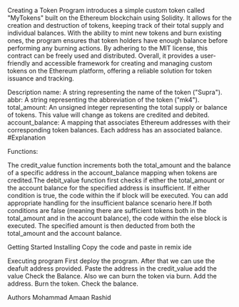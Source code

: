 Creating a Token
Program introduces a simple custom token called "MyTokens" built on the Ethereum blockchain using Solidity. It allows for the creation and destruction of tokens, keeping track of their total supply and individual balances. With the ability to mint new tokens and burn existing ones, the program ensures that token holders have enough balance before performing any burning actions. By adhering to the MIT license, this contract can be freely used and distributed. Overall, it provides a user-friendly and accessible framework for creating and managing custom tokens on the Ethereum platform, offering a reliable solution for token issuance and tracking.

Description
name: A string representing the name of the token ("Supra"). abbr: A string representing the abbreviation of the token ("mk4"). total_amount: An unsigned integer representing the total supply or balance of tokens. This value will change as tokens are credited and debited. account_balance: A mapping that associates Ethereum addresses with their corresponding token balances. Each address has an associated balance. #Explanation

Functions:

The credit_value function increments both the total_amount and the balance of a specific address in the account_balance mapping when tokens are credited.The debit_value function first checks if either the total_amount or the account balance for the specified address is insufficient. If either condition is true, the code within the if block will be executed. You can add appropriate handling for the insufficient balance scenario here.If both conditions are false (meaning there are sufficient tokens both in the total_amount and in the account balance), the code within the else block is executed. The specified amount is then deducted from both the total_amount and the account balance.

Getting Started
Installing
Copy the code and paste in remix ide

Executing program
First deploy the program. After that we can use the deafult address provided. Paste the address in the credit_value add the value Check the Balance. Also we can burn the token via burn. Add the address. Burn the token. Check the balance.

Authors
Mohammad Amaan Rashid
